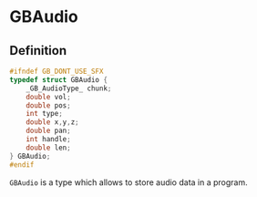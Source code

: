 # GBAudio

## Definition
```c++
#ifndef GB_DONT_USE_SFX
typedef struct GBAudio {
    _GB_AudioType_ chunk;
    double vol;
    double pos;
    int type;
    double x,y,z;
    double pan;
    int handle;
    double len;
} GBAudio;
#endif
```

`GBAudio` is a type which allows to store audio data in a program.
